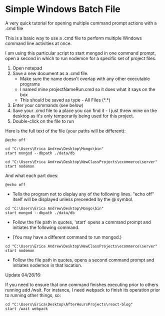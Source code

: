 # Simple Windows Batch File
A very quick tutorial for opening multiple command prompt actions with a .cmd file

This is a basic way to use a .cmd file to perform multiple Windows command line activities at once.

I am using this particular script to start mongod in one command prompt, open a second in which to run nodemon for a specific set of project files.  

1. Open notepad
2. Save a new document as a .cmd file. 
    - Make sure the name doesn't overlap with any other executable programs
    - I named mine projectNameRun.cmd so it does what it says on the box
    - This should be saved as type - All Files (\*.\*)
3. Enter your commands (see below)
4. Save your .cmd file to a place you can find it - I just threw mine on the desktop as it's only temporarily being used for this project. 
5. Double-click on the file to run

Here is the full text of the file (your paths will be different):
```
@echo off

cd "C:\Users\Erica Andrew\Desktop\Mongo\bin"
start mongod --dbpath ./data/db

cd "C:\Users\Erica Andrew\Desktop\NewClassProjects\ecommerce\server"
start nodemon
```

And what each part does: 
```
@echo off
```
- Tells the program not to display any of the following lines.  "echo off" itself will be displayed unless preceeded by the @ symbol.

```
cd "C:\Users\Erica Andrew\Desktop\Mongo\bin"
start mongod --dbpath ./data/db
```
- Follow the file path in quotes, 'start' opens a command prompt and initiates the following command.

- (You may have a different command to run mongod.)

```
cd "C:\Users\Erica Andrew\Desktop\NewClassProjects\ecommerce\server"
start nodemon
```
- Follow the file path in quotes, opens a second command prompt and initiates nodemon in that location. 

Update 04/26/16:  

If you need to ensure that one command finishes executing prior to others running add /wait. 
For instance, I need webpack to finish its operation prior to running other things, so: 

```
cd "C:\Users\Erica\Desktop\AfterHoursProjects\react-blog"
start /wait webpack
```

